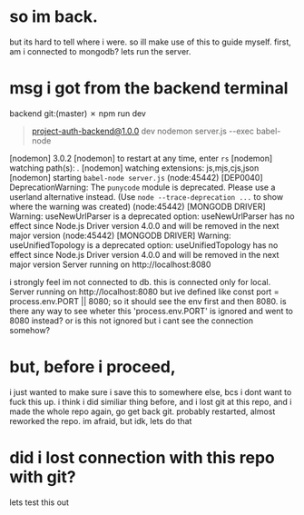 # so im back.
but its hard to tell where i were. 
so ill make use of this to guide myself. 
first, am i connected to mongodb?
lets run the server.

# msg i got from the backend terminal

backend git:(master) ✗ npm run dev

> project-auth-backend@1.0.0 dev
> nodemon server.js --exec babel-node

[nodemon] 3.0.2
[nodemon] to restart at any time, enter `rs`
[nodemon] watching path(s): *.*
[nodemon] watching extensions: js,mjs,cjs,json
[nodemon] starting `babel-node server.js`
(node:45442) [DEP0040] DeprecationWarning: The `punycode` module is deprecated. Please use a userland alternative instead.
(Use `node --trace-deprecation ...` to show where the warning was created)
(node:45442) [MONGODB DRIVER] Warning: useNewUrlParser is a deprecated option: useNewUrlParser has no effect since Node.js Driver version 4.0.0 and will be removed in the next major version
(node:45442) [MONGODB DRIVER] Warning: useUnifiedTopology is a deprecated option: useUnifiedTopology has no effect since Node.js Driver version 4.0.0 and will be removed in the next major version
Server running on http://localhost:8080


i strongly feel im not connected to db. this is connected only for local.
Server running on http://localhost:8080
but ive defined like
const port = process.env.PORT || 8080;
so it should see the env first and then 8080.
is there any way to see wheter this 'process.env.PORT' is ignored and went to 8080 instead?
or is this not ignored but i cant see the connection somehow?

# but, before i proceed,
i just wanted to make sure i save this to somewhere else,
bcs i dont want to fuck this up. 
i think i did similiar thing before,
and i lost git at this repo,
and i made the whole repo again,
go get back git.
probably restarted, almost reworked the repo.
im afraid, but idk, lets do that

# did i lost connection with this repo with git?
lets test this out